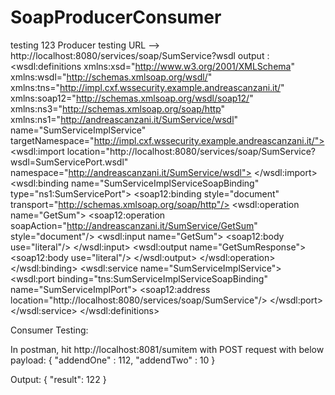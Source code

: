 # SoapProducerConsumer
testing 123
Producer testing
URL --> http://localhost:8080/services/soap/SumService?wsdl
output :
	<wsdl:definitions xmlns:xsd="http://www.w3.org/2001/XMLSchema" xmlns:wsdl="http://schemas.xmlsoap.org/wsdl/" xmlns:tns="http://impl.cxf.wssecurity.example.andreascanzani.it/" xmlns:soap12="http://schemas.xmlsoap.org/wsdl/soap12/" xmlns:ns3="http://schemas.xmlsoap.org/soap/http" xmlns:ns1="http://andreascanzani.it/SumService/wsdl" name="SumServiceImplService" targetNamespace="http://impl.cxf.wssecurity.example.andreascanzani.it/">
	<wsdl:import location="http://localhost:8080/services/soap/SumService?wsdl=SumServicePort.wsdl" namespace="http://andreascanzani.it/SumService/wsdl"> </wsdl:import>
	<wsdl:binding name="SumServiceImplServiceSoapBinding" type="ns1:SumServicePort">
	<soap12:binding style="document" transport="http://schemas.xmlsoap.org/soap/http"/>
	<wsdl:operation name="GetSum">
	<soap12:operation soapAction="http://andreascanzani.it/SumService/GetSum" style="document"/>
	<wsdl:input name="GetSum">
	<soap12:body use="literal"/>
	</wsdl:input>
	<wsdl:output name="GetSumResponse">
	<soap12:body use="literal"/>
	</wsdl:output>
	</wsdl:operation>
	</wsdl:binding>
	<wsdl:service name="SumServiceImplService">
	<wsdl:port binding="tns:SumServiceImplServiceSoapBinding" name="SumServiceImplPort">
	<soap12:address location="http://localhost:8080/services/soap/SumService"/>
	</wsdl:port>
	</wsdl:service>
	</wsdl:definitions>
	
	

Consumer Testing:

In postman, hit http://localhost:8081/sumitem with POST request with below payload:
{
    "addendOne" : 112,
    "addendTwo" : 10
}

Output:
{
    "result": 122
}



 
